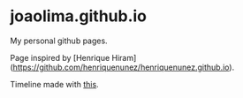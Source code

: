 # joaolima.github.io
My personal github pages.

Page inspired by [Henrique Hiram] (https://github.com/henriquenunez/henriquenunez.github.io).

Timeline made with [this](https://codepen.io/htmlcodex/pen/LYGjPgV).
